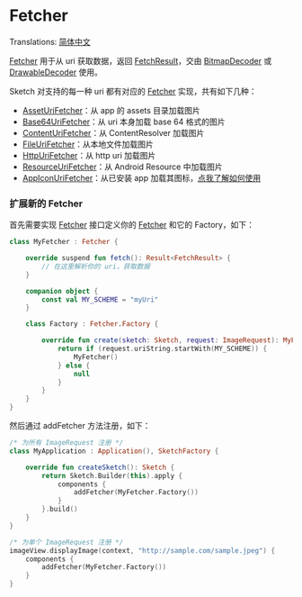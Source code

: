 # Fetcher

Translations: [简体中文](fetcher_zh.md)

[Fetcher] 用于从 uri 获取数据，返回 [FetchResult]，交由 [BitmapDecoder] 或 [DrawableDecoder] 使用。

Sketch 对支持的每一种 uri 都有对应的 [Fetcher] 实现，共有如下几种：

* [AssetUriFetcher][AssetUriFetcher]：从 app 的 assets 目录加载图片
* [Base64UriFetcher][Base64UriFetcher]：从 uri 本身加载 base 64 格式的图片
* [ContentUriFetcher][ContentUriFetcher]：从 ContentResolver 加载图片
* [FileUriFetcher][FileUriFetcher]：从本地文件加载图片
* [HttpUriFetcher][HttpUriFetcher]：从 http uri 加载图片
* [ResourceUriFetcher][ResourceUriFetcher]：从 Android Resource 中加载图片
* [AppIconUriFetcher][AppIconUriFetcher]：从已安装 app 加载其图标，[点我了解如何使用](apk_app_icon.md#显示已安装-APP-的图标)

### 扩展新的 Fetcher

首先需要实现 [Fetcher] 接口定义你的 [Fetcher] 和它的 Factory，如下：

```kotlin
class MyFetcher : Fetcher {

    override suspend fun fetch(): Result<FetchResult> {
        // 在这里解析你的 uri，获取数据
    }

    companion object {
        const val MY_SCHEME = "myUri"
    }

    class Factory : Fetcher.Factory {

        override fun create(sketch: Sketch, request: ImageRequest): MyFetcher? {
            return if (request.uriString.startWith(MY_SCHEME)) {
                MyFetcher()
            } else {
                null
            }
        }
    }
}
```

然后通过 addFetcher 方法注册，如下：

```kotlin
/* 为所有 ImageRequest 注册 */
class MyApplication : Application(), SketchFactory {

    override fun createSketch(): Sketch {
        return Sketch.Builder(this).apply {
            components {
                addFetcher(MyFetcher.Factory())
            }
        }.build()
    }
}

/* 为单个 ImageRequest 注册 */
imageView.displayImage(context, "http://sample.com/sample.jpeg") {
    components {
        addFetcher(MyFetcher.Factory())
    }
}
```

[comment]: <> (class)

[ImageRequest]: ../../sketch-core/src/main/kotlin/com/github/panpf/sketch/request/ImageRequest.kt

[BitmapDecoder]: ../../sketch-core/src/main/kotlin/com/github/panpf/sketch/decode/BitmapDecoder.kt

[DrawableDecoder]: ../../sketch-core/src/main/kotlin/com/github/panpf/sketch/decode/DrawableDecoder.kt

[Fetcher]: ../../sketch-core/src/main/kotlin/com/github/panpf/sketch/fetch/Fetcher.kt

[FetchResult]: ../../sketch-core/src/main/kotlin/com/github/panpf/sketch/fetch/FetchResult.kt

[AssetUriFetcher]: ../../sketch-core/src/main/kotlin/com/github/panpf/sketch/fetch/AssetUriFetcher.kt

[Base64UriFetcher]: ../../sketch-core/src/main/kotlin/com/github/panpf/sketch/fetch/Base64UriFetcher.kt

[ContentUriFetcher]: ../../sketch-core/src/main/kotlin/com/github/panpf/sketch/fetch/ContentUriFetcher.kt

[FileUriFetcher]: ../../sketch-core/src/main/kotlin/com/github/panpf/sketch/fetch/FileUriFetcher.kt

[HttpUriFetcher]: ../../sketch-core/src/main/kotlin/com/github/panpf/sketch/fetch/HttpUriFetcher.kt

[ResourceUriFetcher]: ../../sketch-core/src/main/kotlin/com/github/panpf/sketch/fetch/ResourceUriFetcher.kt

[AppIconUriFetcher]: ../../sketch-extensions-core/src/main/kotlin/com/github/panpf/sketch/fetch/AppIconUriFetcher.kt